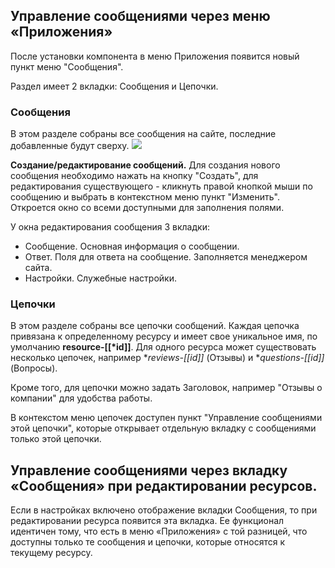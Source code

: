 ## Управление сообщениями через меню &laquo;Приложения&raquo;
После установки компонента в меню Приложения появится новый пункт меню "Сообщения".

Раздел имеет 2 вкладки: Сообщения и Цепочки.

### Сообщения
В этом разделе собраны все сообщения на сайте, последние добавленные будут сверху.
[![](https://file.modx.pro/files/5/9/e/59e72cd86cd1e6abdd9e73f5a049a313s.jpg)](https://file.modx.pro/files/5/9/e/59e72cd86cd1e6abdd9e73f5a049a313.png)

**Создание/редактирование сообщений.** Для создания нового сообщения необходимо нажать на кнопку "Создать", для редактирования существующего - кликнуть правой кнопкой мыши по сообщению и выбрать в контекстном меню пункт "Изменить". Откроется окно со всеми доступными для заполнения полями.

У окна редактирования сообщения 3 вкладки:
 - Сообщение. Основная информация о сообщении.
 - Ответ. Поля для ответа на сообщение. Заполняется менеджером сайта.
 - Настройки. Служебные настройки.

### Цепочки
В этом разделе собраны все цепочки сообщений. Каждая цепочка привязана к определенному ресурсу и имеет свое уникальное имя, по умолчанию **resource-[[*id]]**. Для одного ресурса может существовать несколько цепочек, например **reviews-[[*id]]** (Отзывы) и **questions-[[*id]]** (Вопросы).

Кроме того, для цепочки можно задать Заголовок, например "Отзывы о компании" для удобства работы.

В контекстом меню цепочек доступен пункт "Управление сообщениями этой цепочки", которые открывает отдельную вкладку с сообщениями только этой цепочки.

## Управление сообщениями через вкладку &laquo;Сообщения&raquo; при редактировании ресурсов.
Если в настройках включено отображение вкладки Сообщения, то при редактировании ресурса появится эта вкладка. Ее функционал идентичен тому, что есть в меню &laquo;Приложения&raquo; с той разницей, что доступны только те сообщения и цепочки, которые относятся к текущему ресурсу.